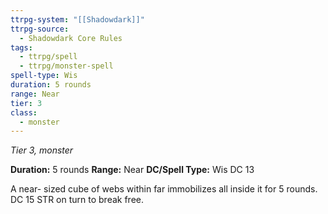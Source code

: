 ```yaml
---
ttrpg-system: "[[Shadowdark]]"
ttrpg-source:
  - Shadowdark Core Rules
tags:
  - ttrpg/spell
  - ttrpg/monster-spell
spell-type: Wis
duration: 5 rounds
range: Near
tier: 3
class:
  - monster
---
```

*Tier 3, monster*

**Duration:** 5 rounds
**Range:** Near
**DC/Spell Type:** Wis DC 13

A near- sized cube of webs within far immobilizes all inside it for 5 rounds. DC 15 STR on turn to break free.

